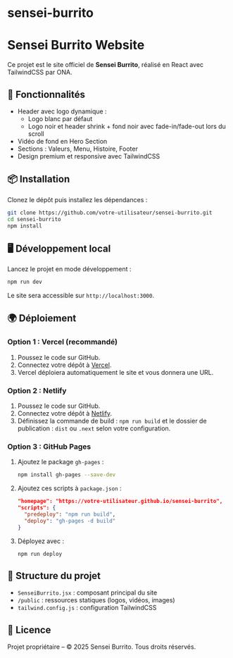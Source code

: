 # sensei-burrito
# Sensei Burrito Website

Ce projet est le site officiel de **Sensei Burrito**, réalisé en React avec TailwindCSS par ONA.

## 🚀 Fonctionnalités
- Header avec logo dynamique :
  - Logo blanc par défaut
  - Logo noir et header shrink + fond noir avec fade-in/fade-out lors du scroll
- Vidéo de fond en Hero Section
- Sections : Valeurs, Menu, Histoire, Footer
- Design premium et responsive avec TailwindCSS

## 📦 Installation

Clonez le dépôt puis installez les dépendances :

```bash
git clone https://github.com/votre-utilisateur/sensei-burrito.git
cd sensei-burrito
npm install
```

## 🖥️ Développement local

Lancez le projet en mode développement :

```bash
npm run dev
```

Le site sera accessible sur `http://localhost:3000`.

## 🌍 Déploiement

### Option 1 : Vercel (recommandé)
1. Poussez le code sur GitHub.
2. Connectez votre dépôt à [Vercel](https://vercel.com/).
3. Vercel déploiera automatiquement le site et vous donnera une URL.

### Option 2 : Netlify
1. Poussez le code sur GitHub.
2. Connectez votre dépôt à [Netlify](https://www.netlify.com/).
3. Définissez la commande de build : `npm run build` et le dossier de publication : `dist` ou `.next` selon votre configuration.

### Option 3 : GitHub Pages
1. Ajoutez le package `gh-pages` :
   ```bash
   npm install gh-pages --save-dev
   ```
2. Ajoutez ces scripts à `package.json` :
   ```json
   "homepage": "https://votre-utilisateur.github.io/sensei-burrito",
   "scripts": {
     "predeploy": "npm run build",
     "deploy": "gh-pages -d build"
   }
   ```
3. Déployez avec :
   ```bash
   npm run deploy
   ```

## 📂 Structure du projet
- `SenseiBurrito.jsx` : composant principal du site
- `/public` : ressources statiques (logos, vidéos, images)
- `tailwind.config.js` : configuration TailwindCSS

## 📝 Licence
Projet propriétaire – © 2025 Sensei Burrito. Tous droits réservés.
